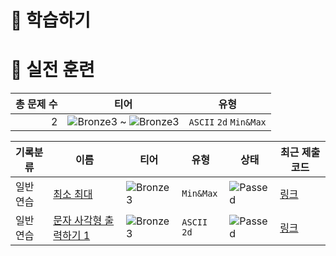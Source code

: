# 📖 학습하기

# 🥇 실전 훈련
|총 문제 수|티어|유형|
|---:|---|---|
|2|![Bronze3][b3] ~ ![Bronze3][b3]|`ASCII` `2d` `Min&Max`|

|기록분류|이름|티어|유형|상태|최근 제출 코드|
|---|---|---|---|---|---|
|일반 연습|[최소 최대](https://www.codetree.ai/training-field/search/problems/min-max)|![Bronze3][b3]|`Min&Max`|![Passed][passed]|[링크](https://github.com/jinchandol/codetree-TILs/blob/main/231128/%EC%B5%9C%EC%86%8C%20%EC%B5%9C%EB%8C%80/min-max.py)|
|일반 연습|[문자 사각형 출력하기 1](https://www.codetree.ai/training-field/search/problems/print-char-rectangle-1)|![Bronze3][b3]|`ASCII` `2d`|![Passed][passed]|[링크](https://github.com/jinchandol/codetree-TILs/blob/main/231128/%EB%AC%B8%EC%9E%90%20%EC%82%AC%EA%B0%81%ED%98%95%20%EC%B6%9C%EB%A0%A5%ED%95%98%EA%B8%B0%201/print-char-rectangle-1.py)|










[b5]: https://img.shields.io/badge/Bronze_5-%235D3E31.svg
[b4]: https://img.shields.io/badge/Bronze_4-%235D3E31.svg
[b3]: https://img.shields.io/badge/Bronze_3-%235D3E31.svg
[b2]: https://img.shields.io/badge/Bronze_2-%235D3E31.svg
[b1]: https://img.shields.io/badge/Bronze_1-%235D3E31.svg
[s5]: https://img.shields.io/badge/Silver_5-%23394960.svg
[s4]: https://img.shields.io/badge/Silver_4-%23394960.svg
[s3]: https://img.shields.io/badge/Silver_3-%23394960.svg
[s2]: https://img.shields.io/badge/Silver_2-%23394960.svg
[s1]: https://img.shields.io/badge/Silver_1-%23394960.svg
[g5]: https://img.shields.io/badge/Gold_5-%23FFC433.svg
[g4]: https://img.shields.io/badge/Gold_4-%23FFC433.svg
[g3]: https://img.shields.io/badge/Gold_3-%23FFC433.svg
[g2]: https://img.shields.io/badge/Gold_2-%23FFC433.svg
[g1]: https://img.shields.io/badge/Gold_1-%23FFC433.svg
[p5]: https://img.shields.io/badge/Platinum_5-%2376DDD8.svg
[p4]: https://img.shields.io/badge/Platinum_4-%2376DDD8.svg
[p3]: https://img.shields.io/badge/Platinum_3-%2376DDD8.svg
[p2]: https://img.shields.io/badge/Platinum_2-%2376DDD8.svg
[p1]: https://img.shields.io/badge/Platinum_1-%2376DDD8.svg
[passed]: https://img.shields.io/badge/Passed-%23009D27.svg
[failed]: https://img.shields.io/badge/Failed-%23D24D57.svg
[easy]: https://img.shields.io/badge/쉬움-%235cb85c.svg?for-the-badge
[medium]: https://img.shields.io/badge/보통-%23FFC433.svg?for-the-badge
[hard]: https://img.shields.io/badge/어려움-%23D24D57.svg?for-the-badge